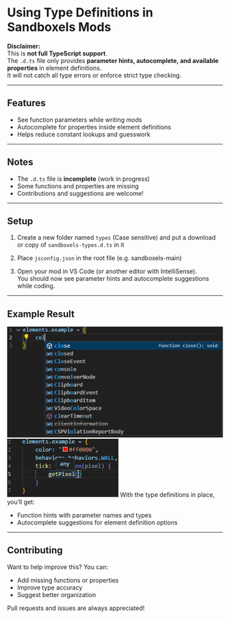 # Using Type Definitions in Sandboxels Mods

**Disclaimer:**  
This is **not full TypeScript support**.  
The `.d.ts` file only provides **parameter hints, autocomplete, and available properties** in element definitions.  
It will not catch all type errors or enforce strict type checking.

---

## Features

- See function parameters while writing mods  
- Autocomplete for properties inside element definitions  
- Helps reduce constant lookups and guesswork  

---

## Notes

- The `.d.ts` file is **incomplete** (work in progress)  
- Some functions and properties are missing  
- Contributions and suggestions are welcome!  

---

## Setup

1. Create a new folder named `types` (Case sensitive) and put a download or copy of `sandboxels-types.d.ts` in it

2. Place `jsconfig.json` in the root file (e.g. sandboxels-main)

3. Open your mod in VS Code (or another editor with IntelliSense).  
   You should now see parameter hints and autocomplete suggestions while coding.  

---

## Example Result
![Before](images/autocorrect_before.png)
![Before](images/function_before.png)
With the type definitions in place, you’ll get:

- Function hints with parameter names and types  
- Autocomplete suggestions for element definition options  

---

## Contributing

Want to help improve this? You can:  
- Add missing functions or properties  
- Improve type accuracy  
- Suggest better organization  

Pull requests and issues are always appreciated!  
